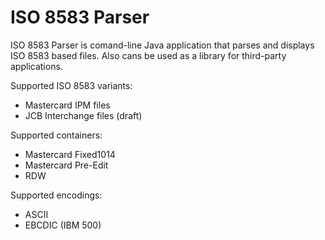 ISO 8583 Parser
=================
ISO 8583 Parser is comand-line Java application that parses and displays ISO 8583 based files.
Also cans be used as a library for third-party applications.

Supported ISO 8583 variants:
- Mastercard IPM files
- JCB Interchange files (draft)

Supported containers:
- Mastercard Fixed1014
- Mastercard Pre-Edit
- RDW

Supported encodings:
- ASCII
- EBCDIC (IBM 500)



